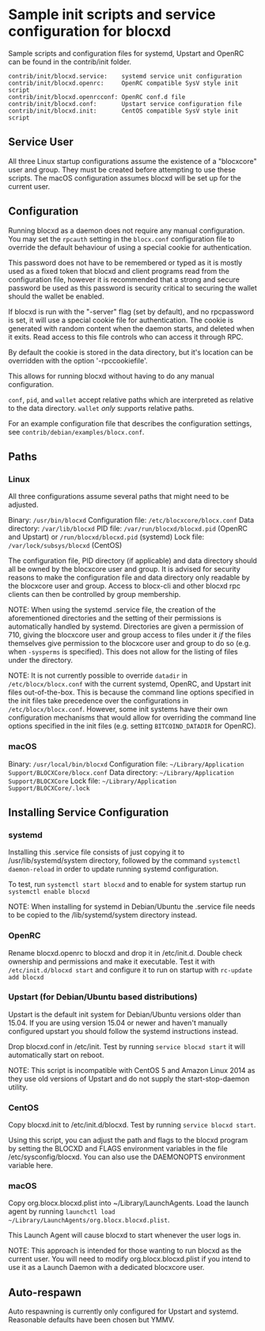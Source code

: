 Sample init scripts and service configuration for blocxd
==========================================================

Sample scripts and configuration files for systemd, Upstart and OpenRC
can be found in the contrib/init folder.

    contrib/init/blocxd.service:    systemd service unit configuration
    contrib/init/blocxd.openrc:     OpenRC compatible SysV style init script
    contrib/init/blocxd.openrcconf: OpenRC conf.d file
    contrib/init/blocxd.conf:       Upstart service configuration file
    contrib/init/blocxd.init:       CentOS compatible SysV style init script

Service User
---------------------------------

All three Linux startup configurations assume the existence of a "blocxcore" user
and group.  They must be created before attempting to use these scripts.
The macOS configuration assumes blocxd will be set up for the current user.

Configuration
---------------------------------

Running blocxd as a daemon does not require any manual configuration. You may
set the `rpcauth` setting in the `blocx.conf` configuration file to override
the default behaviour of using a special cookie for authentication.

This password does not have to be remembered or typed as it is mostly used
as a fixed token that blocxd and client programs read from the configuration
file, however it is recommended that a strong and secure password be used
as this password is security critical to securing the wallet should the
wallet be enabled.

If blocxd is run with the "-server" flag (set by default), and no rpcpassword is set,
it will use a special cookie file for authentication. The cookie is generated with random
content when the daemon starts, and deleted when it exits. Read access to this file
controls who can access it through RPC.

By default the cookie is stored in the data directory, but it's location can be overridden
with the option '-rpccookiefile'.

This allows for running blocxd without having to do any manual configuration.

`conf`, `pid`, and `wallet` accept relative paths which are interpreted as
relative to the data directory. `wallet` *only* supports relative paths.

For an example configuration file that describes the configuration settings,
see `contrib/debian/examples/blocx.conf`.

Paths
---------------------------------

### Linux

All three configurations assume several paths that might need to be adjusted.

Binary:              `/usr/bin/blocxd`
Configuration file:  `/etc/blocxcore/blocx.conf`
Data directory:      `/var/lib/blocxd`
PID file:            `/var/run/blocxd/blocxd.pid` (OpenRC and Upstart) or `/run/blocxd/blocxd.pid` (systemd)
Lock file:           `/var/lock/subsys/blocxd` (CentOS)

The configuration file, PID directory (if applicable) and data directory
should all be owned by the blocxcore user and group.  It is advised for security
reasons to make the configuration file and data directory only readable by the
blocxcore user and group.  Access to blocx-cli and other blocxd rpc clients
can then be controlled by group membership.

NOTE: When using the systemd .service file, the creation of the aforementioned
directories and the setting of their permissions is automatically handled by
systemd. Directories are given a permission of 710, giving the blocxcore user and group
access to files under it _if_ the files themselves give permission to the
blocxcore user and group to do so (e.g. when `-sysperms` is specified). This does not allow
for the listing of files under the directory.

NOTE: It is not currently possible to override `datadir` in
`/etc/blocx/blocx.conf` with the current systemd, OpenRC, and Upstart init
files out-of-the-box. This is because the command line options specified in the
init files take precedence over the configurations in
`/etc/blocx/blocx.conf`. However, some init systems have their own
configuration mechanisms that would allow for overriding the command line
options specified in the init files (e.g. setting `BITCOIND_DATADIR` for
OpenRC).

### macOS

Binary:              `/usr/local/bin/blocxd`
Configuration file:  `~/Library/Application Support/BLOCXCore/blocx.conf`
Data directory:      `~/Library/Application Support/BLOCXCore`
Lock file:           `~/Library/Application Support/BLOCXCore/.lock`

Installing Service Configuration
-----------------------------------

### systemd

Installing this .service file consists of just copying it to
/usr/lib/systemd/system directory, followed by the command
`systemctl daemon-reload` in order to update running systemd configuration.

To test, run `systemctl start blocxd` and to enable for system startup run
`systemctl enable blocxd`

NOTE: When installing for systemd in Debian/Ubuntu the .service file needs to be copied to the /lib/systemd/system directory instead.

### OpenRC

Rename blocxd.openrc to blocxd and drop it in /etc/init.d.  Double
check ownership and permissions and make it executable.  Test it with
`/etc/init.d/blocxd start` and configure it to run on startup with
`rc-update add blocxd`

### Upstart (for Debian/Ubuntu based distributions)

Upstart is the default init system for Debian/Ubuntu versions older than 15.04. If you are using version 15.04 or newer and haven't manually configured upstart you should follow the systemd instructions instead.

Drop blocxd.conf in /etc/init.  Test by running `service blocxd start`
it will automatically start on reboot.

NOTE: This script is incompatible with CentOS 5 and Amazon Linux 2014 as they
use old versions of Upstart and do not supply the start-stop-daemon utility.

### CentOS

Copy blocxd.init to /etc/init.d/blocxd. Test by running `service blocxd start`.

Using this script, you can adjust the path and flags to the blocxd program by
setting the BLOCXD and FLAGS environment variables in the file
/etc/sysconfig/blocxd. You can also use the DAEMONOPTS environment variable here.

### macOS

Copy org.blocx.blocxd.plist into ~/Library/LaunchAgents. Load the launch agent by
running `launchctl load ~/Library/LaunchAgents/org.blocx.blocxd.plist`.

This Launch Agent will cause blocxd to start whenever the user logs in.

NOTE: This approach is intended for those wanting to run blocxd as the current user.
You will need to modify org.blocx.blocxd.plist if you intend to use it as a
Launch Daemon with a dedicated blocxcore user.

Auto-respawn
-----------------------------------

Auto respawning is currently only configured for Upstart and systemd.
Reasonable defaults have been chosen but YMMV.
